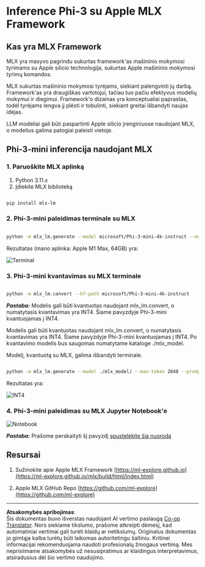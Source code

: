<!--
CO_OP_TRANSLATOR_METADATA:
{
  "original_hash": "dcb656f3d206fc4968e236deec5d4384",
  "translation_date": "2025-09-12T14:47:25+00:00",
  "source_file": "md/03.FineTuning/03.Inference/MLX_Inference.md",
  "language_code": "lt"
}
-->
# **Inference Phi-3 su Apple MLX Framework**

## **Kas yra MLX Framework**

MLX yra masyvo pagrindu sukurtas framework'as mašininio mokymosi tyrimams su Apple silicio technologija, sukurtas Apple mašininio mokymosi tyrimų komandos.

MLX sukurtas mašininio mokymosi tyrėjams, siekiant palengvinti jų darbą. Framework'as yra draugiškas vartotojui, tačiau tuo pačiu efektyvus modelių mokymui ir diegimui. Framework'o dizainas yra konceptualiai paprastas, todėl tyrėjams lengva jį plėsti ir tobulinti, siekiant greitai išbandyti naujas idėjas.

LLM modeliai gali būti paspartinti Apple silicio įrenginiuose naudojant MLX, o modelius galima patogiai paleisti vietoje.

## **Phi-3-mini inferencija naudojant MLX**

### **1. Paruoškite MLX aplinką**

1. Python 3.11.x
2. Įdiekite MLX biblioteką

```bash

pip install mlx-lm

```

### **2. Phi-3-mini paleidimas terminale su MLX**

```bash

python -m mlx_lm.generate --model microsoft/Phi-3-mini-4k-instruct --max-token 2048 --prompt  "<|user|>\nCan you introduce yourself<|end|>\n<|assistant|>"

```

Rezultatas (mano aplinka: Apple M1 Max, 64GB) yra:

![Terminal](../../../../../imgs/01/03/MLX/01.png)

### **3. Phi-3-mini kvantavimas su MLX terminale**

```bash

python -m mlx_lm.convert --hf-path microsoft/Phi-3-mini-4k-instruct

```

***Pastaba:*** Modelis gali būti kvantuotas naudojant mlx_lm.convert, o numatytasis kvantavimas yra INT4. Šiame pavyzdyje Phi-3-mini kvantuojamas į INT4.

Modelis gali būti kvantuotas naudojant mlx_lm.convert, o numatytasis kvantavimas yra INT4. Šiame pavyzdyje Phi-3-mini kvantuojamas į INT4. Po kvantavimo modelis bus saugomas numatytame kataloge ./mlx_model.

Modelį, kvantuotą su MLX, galima išbandyti terminale.

```bash

python -m mlx_lm.generate --model ./mlx_model/ --max-token 2048 --prompt  "<|user|>\nCan you introduce yourself<|end|>\n<|assistant|>"

```

Rezultatas yra:

![INT4](../../../../../imgs/01/03/MLX/02.png)

### **4. Phi-3-mini paleidimas su MLX Jupyter Notebook'e**

![Notebook](../../../../../imgs/01/03/MLX/03.png)

***Pastaba:*** Prašome perskaityti šį pavyzdį [spustelėkite šią nuorodą](../../../../../code/03.Inference/MLX/MLX_DEMO.ipynb)

## **Resursai**

1. Sužinokite apie Apple MLX Framework [https://ml-explore.github.io](https://ml-explore.github.io/mlx/build/html/index.html)

2. Apple MLX GitHub Repo [https://github.com/ml-explore](https://github.com/ml-explore)

---

**Atsakomybės apribojimas**:  
Šis dokumentas buvo išverstas naudojant AI vertimo paslaugą [Co-op Translator](https://github.com/Azure/co-op-translator). Nors siekiame tikslumo, prašome atkreipti dėmesį, kad automatiniai vertimai gali turėti klaidų ar netikslumų. Originalus dokumentas jo gimtąja kalba turėtų būti laikomas autoritetingu šaltiniu. Kritinei informacijai rekomenduojama naudoti profesionalų žmogaus vertimą. Mes neprisiimame atsakomybės už nesusipratimus ar klaidingus interpretavimus, atsiradusius dėl šio vertimo naudojimo.